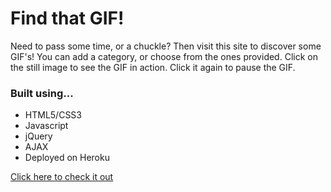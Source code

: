 # Find that GIF!
Need to pass some time, or a chuckle? Then visit this site to discover some GIF's! You can add a category, or choose from the ones provided. Click on the still image to see the GIF in action. Click it again to pause the GIF. 

### Built using...
* HTML5/CSS3
* Javascript
* jQuery
* AJAX
* Deployed on Heroku

[Click here to check it out](https://frozen-beach-46586.herokuapp.com/)
